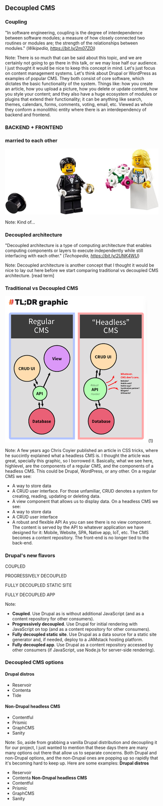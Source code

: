 <!-- .element: data-background-image="images/headless-horseman.png" data-background-opacity="0.4" -->
## Decoupled CMS


### Coupling

"In software engineering, coupling is the degree of interdependence between software modules; a measure of how closely connected two routines or modules are; the strength of the relationships between modules." (*Wikipedia, https://bit.ly/2m07ZOj*)

Note:
There is so much that can be said about this topic, and we are certainly not going to go there in this talk, or we may lose half our audience. I just thought it would be nice to keep this concept in mind. 
Let's just focus on content management systems. Let's think about Drupal or WordPress as examples of popular CMS. They both consist of core software, which dictates the basic functionality of the system. Things like: how you create an article, how you upload a picture, how you delete or update content, how you style your content; and they also have a huge ecosystem of modules or plugins that extend their functionality; it can be anything like search, themes, calendars, forms, comments, voting, email, etc. 
Viewed as whole they conform a monolithic entity where there is an interdependency of backend and frontend.


<!-- .element: data-background-color="#fff" -->
### BACKEND + FRONTEND
### married to each other
![Married](images/lego-married.jpg) <!-- .element: class="fragment" data-fragment-index="1" -->

Note:
Kind of... 


### Decoupled architecture

"Decoupled architecture is a type of computing architecture that enables computing components or layers to execute independently while still interfacing with each other." (*Techopedia, https://bit.ly/2UNK4WU*)

Note:
Decoupled architecture is another concept that I thought it would be nice to lay out here before we start comparing traditional vs decoupled CMS architecture.
[read term]


### Traditional vs Decoupled CMS
![CMS](images/regular-headless-cms.png)
(1)

Note:
A few years ago Chris Coyier published an article in CSS tricks, where he succintly explained what a headless CMS is.
I thought the article was great, specially this graphic, so I borrowed it.
Basically, what we see here, highlevel, are the components of a regular CMS, and the components of a headless CMS. This could be Drupal, WordPress, or any other.
On a regular CMS we see:
- A way to store data
- A CRUD user interface. For those unfamiliar, CRUD denotes a system for creating, reading, updating or deleting data.
- A view component that allows us to display data.
On a headless CMS we see:
- A way to store data
- A CRUD user interface
- A robust and flexible API
As you can see there is no view component. The content is served by the API to whatever application we have designed for it: Mobile, Website, SPA, Native app, IoT, etc. The CMS becomes a content repository. The front-end is no longer tied to the back-end.


### Drupal's new flavors
COUPLED <!-- .element: class="fragment" -->

PROGRESSIVELY DECOUPLED <!-- .element: class="fragment" -->

FULLY DECOUPLED STATIC SITE <!-- .element: class="fragment" -->

FULLY DECOUPLED APP <!-- .element: class="fragment" -->

Note:
- **Coupled**. Use Drupal as is without additional JavaScript (and as a content repository for other consumers).
- **Progressively decoupled**. Use Drupal for initial rendering with JavaScript on top (and as a content repository for other consumers).
- **Fully decoupled static site**. Use Drupal as a data source for a static site generator and, if needed, deploy to a JAMstack hosting platform.
- **Fully decoupled app**. Use Drupal as a content repository accessed by other consumers (if JavaScript, use Node.js for server-side rendering).


### Decoupled CMS options


#### Drupal distros
- Reservoir
- Contenta
- Tide


#### Non-Drupal headless CMS
- Contentful
- Prismic
- GraphCMS
- Sanity

Note:
So, aside from grabbing a vanilla Drupal distribution and decoupling it for our project, I just wanted to mention that these days there are many many options out there that allow us to separate concerns. Both Drupal and non-Drupal options, and the non-Drupal ones are popping up so rapidly that it's becoming hard to keep up.
Here are some examples:
**Drupal distros**
- Reservoir
- Contenta
**Non-Drupal headless CMS**
- Contentful
- Prismic
- GraphCMS
- Sanity
